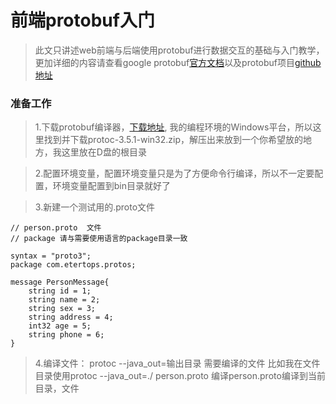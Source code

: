 # 前端protobuf入门
> 此文只讲述web前端与后端使用protobuf进行数据交互的基础与入门教学，更加详细的内容请查看google protobuf<a href="">官方文档</a>以及protobuf项目<a href="https://github.com/google/protobuf">github地址</a>

### 准备工作
> 1.下载protobuf编译器，<a href="https://github.com/google/protobuf/releases">下载地址</a>, 我的编程环境的Windows平台，所以这里找到并下载protoc-3.5.1-win32.zip，解压出来放到一个你希望放的地方，我这里放在D盘的根目录

> 2.配置环境变量，配置环境变量只是为了方便命令行编译，所以不一定要配置，环境变量配置到bin目录就好了

> 3.新建一个测试用的.proto文件
```
// person.proto  文件
// package 请与需要使用语言的package目录一致

syntax = "proto3";
package com.etertops.protos;

message PersonMessage{
    string id = 1;
    string name = 2;
    string sex = 3;
    string address = 4;
    int32 age = 5;
    string phone = 6;
}
```
> 4.编译文件： protoc --java_out=输出目录 需要编译的文件
> 比如我在文件目录使用protoc --java_out=./ person.proto 编译person.proto编译到当前目录，文件


